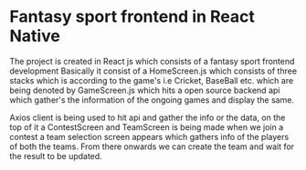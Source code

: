 # Fantasy sport frontend in React Native
The project is created in React js which consists of a fantasy sport frontend development 
Basically it consist of a HomeScreen.js which consists of three stacks which is according to the game's i.e Cricket, BaseBall etc.
which are being denoted by GameScreen.js which hits a open source backend api which gather's the information of the ongoing games
and display the same.

Axios client is being used to hit api and gather the info or the data, on the top of it a ContestScreen and TeamScreen is being made
when we join a contest a team selection screen appears which gathers info of the players of both the teams.
From there onwards we can create the team and wait for the result to be updated.
